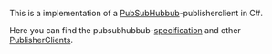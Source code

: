 This is a implementation of a [PubSubHubbub](http://code.google.com/p/pubsubhubbub/)-publisherclient in C#.

Here you can find the pubsubhubbub-[specification](http://pubsubhubbub.googlecode.com/svn/trunk/pubsubhubbub-core-0.1.html) and other [PublisherClients](http://code.google.com/p/pubsubhubbub/wiki/PublisherClients).